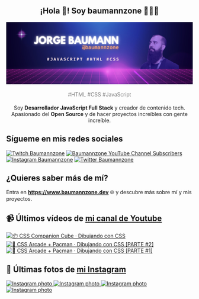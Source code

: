 <p align="center">
   <h2 align="center">¡Hola 👋! Soy baumannzone 👨🏻‍💻</h2>
   <img align="center" src="img/header.png" />
   <h4 align="center" style="font-weight: 300; color: #555;">#HTML #CSS #JavaScript</h4>
</p>

<p align="center" style="margin-bottom: 20px">Soy <strong>Desarrollador JavaScript Full Stack</strong> y creador de contenido tech.
<br/>
Apasionado del <strong>Open Source</strong> y de hacer proyectos increíbles con gente increíble.
</p>

## Sígueme en mis redes sociales

[![Twitch Baumannzone](https://img.shields.io/twitch/status/baumannzone?style=social)](https://twitch.tv/baumannzone)
[![Baumannzone YouTube Channel Subscribers](https://img.shields.io/youtube/channel/subscribers/UCTTj5ztXnGeDRPFVsBp7VMA?style=social)](https://youtube.com/rambitojs)
[![Instagram Baumannzone](https://img.shields.io/badge/Baumannzone--_.svg?label=Instagram&style=social&logo=instagram)](https://instagram.com/baumannzone)
[![Twitter Baumannzone](https://img.shields.io/twitter/follow/Baumannzone?label=Twitter&style=social)](https://twitter.com/baumannzone)

## ¿Quieres saber más de mí?

Entra en **https://www.baumannzone.dev** 🌐 y descubre más sobre mí y mis proyectos.

## 📹 Últimos vídeos de [mi canal de Youtube](https://youtube.com/rambitojs?sub_confirmation=1)


<a href='https://youtu.be/W6xwoSJahA0' target='_blank'>
  <img width='30%' src='https://img.youtube.com/vi/W6xwoSJahA0/mqdefault.jpg' alt='📦 CSS Companion Cube · Dibujando con CSS' />
</a>
<a href='https://youtu.be/9C3NXVXewH8' target='_blank'>
  <img width='30%' src='https://img.youtube.com/vi/9C3NXVXewH8/mqdefault.jpg' alt='👾 CSS Arcade + Pacman · Dibujando con CSS [PARTE #2]' />
</a>
<a href='https://youtu.be/2ahqLdgkSxA' target='_blank'>
  <img width='30%' src='https://img.youtube.com/vi/2ahqLdgkSxA/mqdefault.jpg' alt='👾 CSS Arcade + Pacman · Dibujando con CSS [PARTE #1]' />
</a>

## 📸 Últimas fotos de [mi Instagram](https://instagram.com/baumannzone)


<a href='https://instagram.com/p/C19_2_Ot0b8' target='_blank'>
  <img width='20%' src='https://scontent-waw1-1.cdninstagram.com/v/t51.2885-15/418375310_864896795389419_3359186915428841250_n.jpg?stp=dst-jpg_e35_s1080x1080&_nc_ht=scontent-waw1-1.cdninstagram.com&_nc_cat=103&_nc_ohc=_IPbe7K7XBEAX9moPjG&edm=APU89FABAAAA&ccb=7-5&ig_cache_key=MzI3ODA1Njk1OTQ3MDE1OTYxMg%3D%3D.2-ccb7-5&oh=00_AfAA_pNagsL6WxEEpTnyVU9ErmniaGMfSIctDjm251iDrg&oe=65A68AD0&_nc_sid=bc0c2c' alt='Instagram photo' />
</a>
<a href='https://instagram.com/p/C1jjTtbABRM' target='_blank'>
  <img width='20%' src='https://scontent-waw1-1.cdninstagram.com/v/t51.2885-15/414715710_185082844688861_7487134452635550356_n.jpg?stp=dst-jpg_e35_s1080x1080&_nc_ht=scontent-waw1-1.cdninstagram.com&_nc_cat=105&_nc_ohc=vKUbW8FqtXUAX9ChjMF&edm=APU89FABAAAA&ccb=7-5&ig_cache_key=MzI3MDYxMzA0MDQ3MDQzMDc5Ng%3D%3D.2-ccb7-5&oh=00_AfBSIzsiQMvZMphtCWijSo8HMtku0RHkCMhwRtCMUESjrQ&oe=65A681C3&_nc_sid=bc0c2c' alt='Instagram photo' />
</a>
<a href='https://instagram.com/p/C1iU-4xt_kJ' target='_blank'>
  <img width='20%' src='https://scontent-waw1-1.cdninstagram.com/v/t51.2885-15/414239760_1120870722611082_8113837178925144361_n.jpg?stp=dst-jpg_e35_s1080x1080&_nc_ht=scontent-waw1-1.cdninstagram.com&_nc_cat=106&_nc_ohc=dna1-5R7djgAX_xEr6L&edm=APU89FABAAAA&ccb=7-5&ig_cache_key=MzI3MDI2ODU2MTkyNTg2MzY4OQ%3D%3D.2-ccb7-5&oh=00_AfCnOHJCTl9RDbvVQTttxnLQ_kISXAE9Vz82p-oC5x3VlA&oe=65A74F93&_nc_sid=bc0c2c' alt='Instagram photo' />
</a>
<a href='https://instagram.com/p/C1iL45JNVJM' target='_blank'>
  <img width='20%' src='https://scontent-waw1-1.cdninstagram.com/v/t51.2885-15/414694151_1767390120388894_8710526304471157327_n.jpg?stp=dst-jpg_e35_s1080x1080&_nc_ht=scontent-waw1-1.cdninstagram.com&_nc_cat=110&_nc_ohc=A3Y9rpr_cjcAX9dL_e8&edm=APU89FABAAAA&ccb=7-5&ig_cache_key=MzI3MDIyODU2NzU4NDQ5NDE1Ng%3D%3D.2-ccb7-5&oh=00_AfC8s_uiSQkRcOYItROboPxnqICQVuWwPQWU3eXSqpPtDw&oe=65A7F31E&_nc_sid=bc0c2c' alt='Instagram photo' />
</a>
